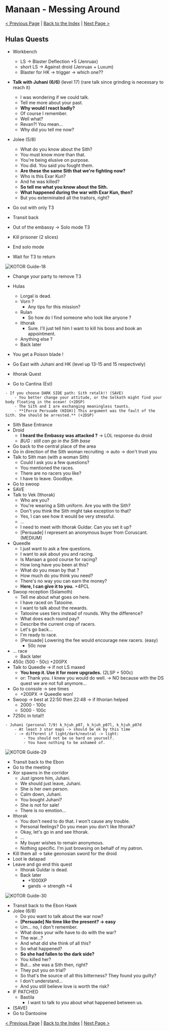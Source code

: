 
# Manaan - Messing Around

[< Previous Page](065_Manaan.md)
| [Back to the Index](./000_Index.md)
| [Next Page >](067_Dantooine.md)

## Hulas Quests

- Workbench
    - LS -> Blaster Deflection +5 (Jenruax)
    - short LS -> Against droid (Jenruax + Luxum)
    - Blaster for HK -> trigger -> which one??
- **Talk with Juhani (6/6)** (level 17) (rare talk since grinding is necessary to reach it)
    - I was wondering if we could talk.
    - Tell me more about your past.
    - **Why would I react badly?**
    - Of course I remember.
    - Well what?
    - Revan?! You mean…
    - Why did you tell me now?
- Jolee (5/8)
    - What do you know about the Sith?
    - You must know more than that.
    - You're being elusive on purpose.
    - You did. You said you fought them.
    - **Are these the same Sith that we're fighting now?**
    - Who is this Exar Kun?
    - And he was killed?
    - **So tell me what you know about the Sith.**
    - **What happened during the war with Exar Kun, then?**
    - But you exterminated all the traitors, right?


- Go out with only T3
- Transit back
- Out of the embassy -> Solo mode T3
- Kill prisoner (2 slices)
- End solo mode
- Wait for T3 to return

![KOTOR Guide-18](../resources/images/screenshots/KOTOR%20Guide-18.png)

- Change your party to remove T3 
- Hulas
	- Lorgal is dead.
	- Vorn ?
		- Any tips for this mission?
	- Rulan
		- So how do I find someone who look like anyone ?
	- Ithorak
		- Sure. I'll just tell him I want to kill his boss and book an appointment.
	- Anything else ?
	- Back later
- You get a Poison blade !


- Go East with Juhani and HK (level up 13-15 and 15 respectively)
- Ithorak Quest
- Go to Cantina (Est)

```
- If you choose DARK SIDE path: Sith retalk!! (SAVE)
    - You better change your attitude, or the Selkath might find your body floating in the ocean! (+2DSP)
    - The Sith and I are exchanging meaningless taunts.
    - **[Force Persuade (HIGH)] This argument was the fault of the Sith. She should be arrested.** (+2DSP)
```

- Sith Base Entrance
- Droid
    - **I heard the Embassy was attacked ?** -> LOL response du droid
    - _BUG : still can go in the Sith base_
- Go back to the central place of the area
- Go in direction of the Sith woman recruiting -> auto -> don't trust you
- Talk to Sith man (with a woman Sith)
    - Could I ask you a few questions?
    - You mentioned the races.
    - There are no racers you like?
    - I have to leave. Goodbye.
- Go to swoop 
- SAVE
- Talk to Vek (Ithorak) 
    - Who are you?
    - You're wearing a Sith uniform. Are you with the Sith?
    - Don't you think the Sith might take exception to that?
    - Yes, I can see how it would be very stressful.
    - …
    - I need to meet with Ithorak Guldar. Can you set it up?
    - [Persuade] I represent an anonymous buyer from Coruscant. (MEDIUM)
- Queedle
    - I just want to ask a few questions.
    - I want to ask about you and racing.
    - Is Manaan a good course for racing?
    - How long have you been at this?
    - What do you mean by that ?
    - How much do you think you need?
    - There's no way you can earn the money?
    - **Here, I can give it to you.** +4PCL
- Swoop reception (Sslamoth)
    - Tell me about what goes on here.
    - I have raced on Tatooine.
    - I want to talk about the rewards.
    - Tatooine uses tiers instead of rounds. Why the difference?
    - What does each round pay?
    - Describe the current crop of racers.
    - Let's go back...
    - I'm ready to race.
    - [Persuade] Lowering the fee would encourage new racers. (easy)
        - 50c now
- ... race
    - Back later
- 450c (500 - 50c) +200PX
- Talk to Queedle -> if not LS maxed
    - **You keep it. Use it for more upgrades.** (2LSP + 500c)
    - or: Thank you. I knew you would do well. -> NO because with the DS quest we are not full anymore...
- Go to console -> see times
    - +200PX -> Queedle won!
- Swoop -> best at 22:50 then 22:48 -> if Ithorian helped
    - 2000 - 100c
    - 5000 - 100c
- 7250c in total!!


```
- Juhani (personal 7/9) k_hjuh_p07, k_hjuh_p07l, k_hjuh_p07d
    - At least 3 star maps -> should be ok by this time
    - -> different if light/dark/neutral -> light:
        - You should not be so hard on yourself.
        - You have nothing to be ashamed of.
```

![KOTOR Guide-29](../resources/images/screenshots/KOTOR%20Guide-29.png)


- Transit back to the Ebon
- Go to the meeting
- Xor spawns in the corridor
    - Just ignore him, Juhani.
    - We should just leave, Juhani.
    - She is her own person.
    - Calm down, Juhani.
    - You bought Juhani?
    - She is not for sale!
    - There is no emotion...
- Ithorak
	- You don't need to do that. I won't cause any trouble.
	- Personal feelings? Do you mean you don't like Ithorak?
	- Okay, let's go in and see Ithorak.
	- ...
	- My buyer wishes to remain anonymous.
	- Nothing specific. I'm just browsing on behalf of my patron.
- Kill them all -> take geonosian sword for the droid
- Loot le datapad
- Leave and go end this quest
    - Ithorak Guldar is dead.
    - Back later
        - +1000XP
        - gands -> strength +4

![KOTOR Guide-30](../resources/images/screenshots/KOTOR%20Guide-30.png)

- Transit back to the Ebon Hawk
- Jolee (6/8)
  - Do you want to talk about the war now?
  - **[Persuade] No time like the present? -> easy**
  - Um... no, I don't remember.
  - What does your wife have to do with the war?
  - The war...?
  - And what did she think of all this?
  - So what happened?
  - **So she had fallen to the dark side?**
  - You killed her?
  - But... she was a Sith then, right?
  - They put you on trial?
  - So that's the source of all this bitterness? They found you guilty?
  - I don't understand...
  - And you still believe love is worth the risk?
- IF PATCHED
    - Bastila
        - I want to talk to you about what happened between us.
- (SAVE)
- Go to Dantooine

[< Previous Page](065_Manaan.md)
| [Back to the Index](./000_Index.md)
| [Next Page >](./067_Dantooine.md)
